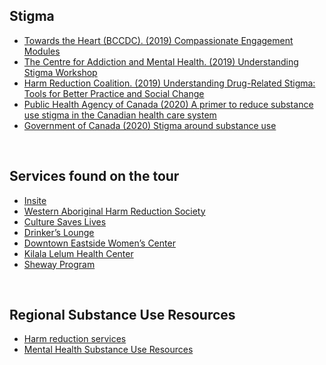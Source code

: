## Stigma
-	[Towards the Heart (BCCDC). (2019) Compassionate Engagement Modules](https://towardtheheart.com/reducing-stigma)
-	[The Centre for Addiction and Mental Health. (2019) Understanding Stigma Workshop](https://www.camh.ca/en/education/continuing-education-programs-and-courses/continuing-education-directory/understanding-stigma )
-	[Harm Reduction Coalition. (2019) Understanding Drug-Related Stigma: Tools for Better Practice and Social Change](https://harmreduction.org/issue-area/issue-drugs-drug-users/understanding-drug-related-stigma/ )
-	[Public Health Agency of Canada (2020) A primer to reduce substance use stigma in the Canadian health care system](https://www.canada.ca/content/dam/phac-aspc/documents/services/publications/healthy-living/primer-reduce-substance-use-stigma-health-system/stigma-primer-eng.pdf)
-	[Government of Canada (2020) Stigma around substance use](https://www.canada.ca/en/health-canada/services/substance-use/problematic-prescription-drug-use/opioids/stigma.html)

<br>

## Services found on the tour
-	[Insite](https://www.phs.ca/program/insite/)
-	[Western Aboriginal Harm Reduction Society](https://wahrs.ca/)
-	[Culture Saves Lives](https://www.phs.ca/our-services/culture-saves-lives/)
-	[Drinker’s Lounge](https://www.phs.ca/program/community-managed-alcohol-program/)
-	[Downtown Eastside Women’s Center](https://dewc.ca/)
-	[Kilala Lelum Health Center](https://kilalalelum.ca/)
-	[Sheway Program](http://www.vch.ca/Locations-Services/result?res_id=900)

<br>

## Regional Substance Use Resources
-   [Harm reduction services](https://towardtheheart.com/site-finder)
-   [Mental Health Substance Use Resources](https://mhsu.vchlearn.ca/services)